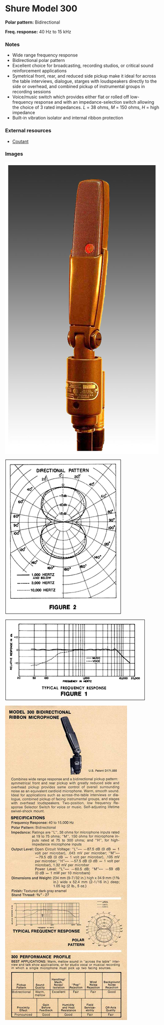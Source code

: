 # Shure Model 300

**Polar pattern:** Bidirectional

**Freq. response:** 40 Hz to 15 kHz

### Notes
- Wide range frequency response
- Bidirectional polar pattern
- Excellent choice for broadcasting, recording studios, or critical sound reinforcement applications
- Symetrical front, rear, and reduced side pickup make it ideal for across the table interviews, dialogue, starges with loudspeakers directly to the side or overhead, and combined pickup of instrumental groups in recording sessions
- Voice/music switch which provides either flat or rolled off low-frequency response and with an impedance-selection switch allowing the choice of 3 rated impedances. *L* = 38 ohms, *M* = 150 ohms, *H* = high impedance
- Built-in vibration isolator and internal ribbon protection

### External resources
- [Coutant](https://www.coutant.org/shure300/index.html)

### Images
![](../images/300a.jpg)

![](../images/300polar.png)

![](../images/300freq.png)

![](../images/300ad.jpg)